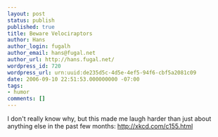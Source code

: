 ```yaml
---
layout: post
status: publish
published: true
title: Beware Velociraptors
author: Hans
author_login: fugalh
author_email: hans@fugal.net
author_url: http://hans.fugal.net/
wordpress_id: 720
wordpress_url: urn:uuid:de235d5c-4d5e-4ef5-94f6-cbf5a2081c09
date: 2006-09-10 22:51:53.000000000 -07:00
tags:
- humor
comments: []
---
```

<p>I don't really know why, but this made me laugh harder than just about anything
else in the past few months: <a href="http://xkcd.com/c155.html">http://xkcd.com/c155.html</a></p>
